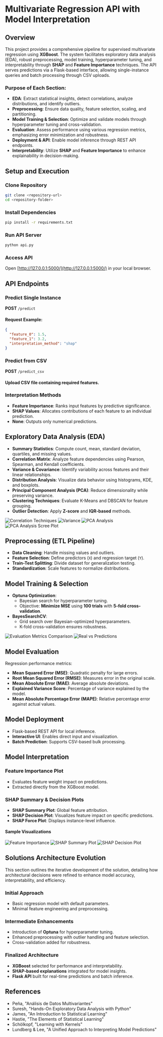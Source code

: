 # Multivariate Regression API with Model Interpretation

## Overview

This project provides a comprehensive pipeline for supervised multivariate regression using **XGBoost**. The system facilitates exploratory data analysis (EDA), robust preprocessing, model training, hyperparameter tuning, and interpretability through **SHAP** and **Feature Importance** techniques. The API serves predictions via a Flask-based interface, allowing single-instance queries and batch processing through CSV uploads.

### Purpose of Each Section:
- **EDA**: Extract statistical insights, detect correlations, analyze distributions, and identify outliers.
- **Preprocessing**: Ensure data quality, feature selection, scaling, and partitioning.
- **Model Training & Selection**: Optimize and validate models through hyperparameter tuning and cross-validation.
- **Evaluation**: Assess performance using various regression metrics, emphasizing error minimization and robustness.
- **Deployment & API**: Enable model inference through REST API endpoints.
- **Interpretability**: Utilize **SHAP** and **Feature Importance** to enhance explainability in decision-making.

## Setup and Execution

### Clone Repository

```sh
git clone <repository-url>
cd <repository-folder>
```

### Install Dependencies

```sh
pip install -r requirements.txt
```

### Run API Server

```sh
python api.py
```

### Access API

Open [http://127.0.0.1:5000/](http://127.0.0.1:5000/) in your local browser.

## API Endpoints

### Predict Single Instance

**POST** `/predict`

#### Request Example:

```json
{
  "feature_0": 1.5,
  "feature_1": 3.2,
  "interpretation_method": "shap"
}
```

### Predict from CSV

**POST** `/predict_csv`

#### Upload CSV file containing required features.

### Interpretation Methods

- **Feature Importance**: Ranks input features by predictive significance.
- **SHAP Values**: Allocates contributions of each feature to an individual prediction.
- **None**: Outputs only numerical predictions.

## Exploratory Data Analysis (EDA)

- **Summary Statistics**: Compute count, mean, standard deviation, quartiles, and missing values.
- **Correlation Matrix**: Analyze feature dependencies using Pearson, Spearman, and Kendall coefficients.
- **Variance & Covariance**: Identify variability across features and their linear relationships.
- **Distribution Analysis**: Visualize data behavior using histograms, KDE, and boxplots.
- **Principal Component Analysis (PCA)**: Reduce dimensionality while preserving variance.
- **Clustering Techniques**: Evaluate K-Means and DBSCAN for feature grouping.
- **Outlier Detection**: Apply **Z-score** and **IQR-based** methods.

![Correlation Techniques](data/eda/correlations/correlation_methods_comparison.png)
![Variance](data/eda/variance/variance_barplot.png")
![PCA Analysis]("data/eda/PCA/pca_loadings_heatmap.png")
![PCA Analysis Scree Plot]("data/eda/PCA/pca_scree_plot.png")

## Preprocessing (ETL Pipeline)

- **Data Cleaning**: Handle missing values and outliers.
- **Feature Selection**: Define predictors (`X`) and regression target (`Y`).
- **Train-Test Splitting**: Divide dataset for generalization testing.
- **Standardization**: Scale features to normalize distributions.

## Model Training & Selection

- **Optuna Optimization**:
  - Bayesian search for hyperparameter tuning.
  - Objective: **Minimize MSE** using **100 trials** with **5-fold cross-validation**.
- **BayesSearchCV**:
  - Grid search over Bayesian-optimized hyperparameters.
  - K-fold cross-validation ensures robustness.

![Evaluation Metrics Comparison](data/gold/evaluation_metrics/key_metrics_comparison.png)
![Real vs Predictions](data/gold/evaluation_metrics/actual_vs_predicted_with_error_bars.png)

## Model Evaluation

Regression performance metrics:

- **Mean Squared Error (MSE)**: Quadratic penalty for large errors.
- **Root Mean Squared Error (RMSE)**: Measures error in the original scale.
- **Mean Absolute Error (MAE)**: Average absolute deviations.
- **Explained Variance Score**: Percentage of variance explained by the model.
- **Mean Absolute Percentage Error (MAPE)**: Relative percentage error against actual values.



## Model Deployment

- Flask-based REST API for local inference.
- **Interactive UI**: Enables direct input and visualization.
- **Batch Prediction**: Supports CSV-based bulk processing.

## Model Interpretation

### Feature Importance Plot

- Evaluates feature weight impact on predictions.
- Extracted directly from the XGBoost model.

### SHAP Summary & Decision Plots

- **SHAP Summary Plot**: Global feature attribution.
- **SHAP Decision Plot**: Visualizes feature impact on specific predictions.
- **SHAP Force Plot**: Displays instance-level influence.

#### Sample Visualizations
![Feature Importance](data/notebook_plot_40.png)
![SHAP Summary Plot](data/notebook_plot_45.png)
![SHAP Decision Plot](data/notebook_plot_50.png)

## Solutions Architecture Evolution

This section outlines the iterative development of the solution, detailing how architectural decisions were refined to enhance model accuracy, interpretability, and efficiency.

### Initial Approach
- Basic regression model with default parameters.
- Minimal feature engineering and preprocessing.

### Intermediate Enhancements
- Introduction of **Optuna** for hyperparameter tuning.
- Enhanced preprocessing with outlier handling and feature selection.
- Cross-validation added for robustness.

### Finalized Architecture
- **XGBoost** selected for performance and interpretability.
- **SHAP-based explanations** integrated for model insights.
- **Flask API** built for real-time predictions and batch inference.

## References

- Peña, "Análisis de Datos Multivariantes"
- Suresh, "Hands-On Exploratory Data Analysis with Python"
- James, "An Introduction to Statistical Learning"
- Hastie, "The Elements of Statistical Learning"
- Schölkopf, "Learning with Kernels"
- Lundberg & Lee, "A Unified Approach to Interpreting Model Predictions"

